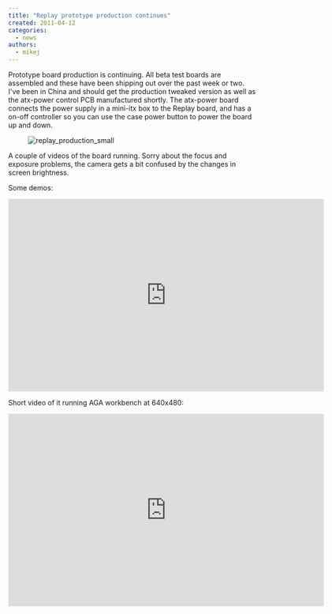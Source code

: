 ```yaml
---
title: "Replay prototype production continues"
created: 2011-04-12
categories: 
  - news
authors: 
  - mikej
---
```


Prototype board production is continuing. All beta test boards are assembled and these have been shipping out over the past week or two. I've been in China and should get the production tweaked version as well as the atx-power control PCB manufactured shortly. The atx-power board connects the power supply in a mini-itx box to the Replay board, and has a on-off controller so you can use the case power button to power the board up and down.

<figure>

![replay_production_small](@assets/images/replay_production_small.jpg)

</figure>

A couple of videos of the board running. Sorry about the focus and exposure problems, the camera gets a bit confused by the changes in screen brightness.

Some demos:

<iframe title="YouTube video player" src="http://www.youtube.com/embed/AKmdGUK9XcI" width="640" height="390" frameborder="0" allowfullscreen="allowfullscreen"></iframe>

Short video of it running AGA workbench at 640x480:

<iframe title="YouTube video player" src="http://www.youtube.com/embed/CBIAncdZdf8" width="640" height="390" frameborder="0" allowfullscreen="allowfullscreen"></iframe>
